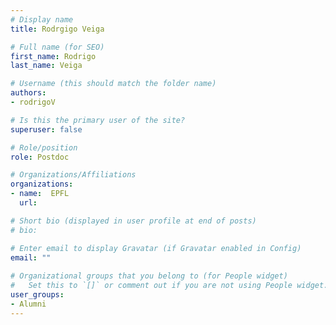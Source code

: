 ```yaml
---
# Display name
title: Rodrgigo Veiga

# Full name (for SEO)
first_name: Rodrigo
last_name: Veiga

# Username (this should match the folder name)
authors:
- rodrigoV

# Is this the primary user of the site?
superuser: false

# Role/position
role: Postdoc

# Organizations/Affiliations
organizations:
- name:  EPFL
  url: 

# Short bio (displayed in user profile at end of posts)
# bio: 

# Enter email to display Gravatar (if Gravatar enabled in Config)
email: ""
  
# Organizational groups that you belong to (for People widget)
#   Set this to `[]` or comment out if you are not using People widget.  
user_groups: 
- Alumni
---
```

